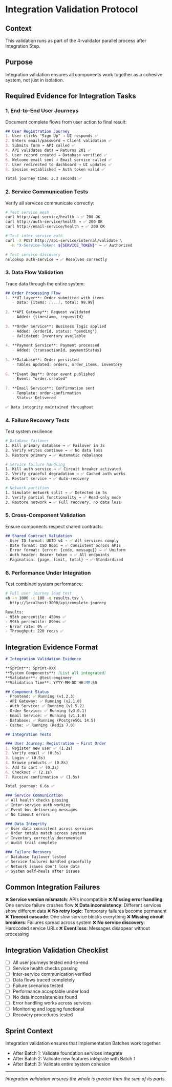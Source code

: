 # Integration Validation Protocol

## Context
This validation runs as part of the 4-validator parallel process after Integration Step.

## Purpose
Integration validation ensures all components work together as a cohesive system, not just in isolation.

## Required Evidence for Integration Tasks

### 1. End-to-End User Journeys
Document complete flows from user action to final result:

```markdown
## User Registration Journey
1. User clicks "Sign Up" → UI responds ✅
2. Enters email/password → Client validation ✅
3. Submits form → API called ✅
4. API validates data → Returns 201 ✅
5. User record created → Database verified ✅
6. Welcome email sent → Email service called ✅
7. User redirected to dashboard → UI updates ✅
8. Session established → Auth token valid ✅

Total journey time: 2.3 seconds ✅
```

### 2. Service Communication Tests
Verify all services communicate correctly:

```bash
# Test service mesh
curl http://api-service/health → ✅ 200 OK
curl http://auth-service/health → ✅ 200 OK
curl http://email-service/health → ✅ 200 OK

# Test inter-service auth
curl -X POST http://api-service/internal/validate \
  -H "X-Service-Token: ${SERVICE_TOKEN}" → ✅ Authorized

# Test service discovery
nslookup auth-service → ✅ Resolves correctly
```

### 3. Data Flow Validation
Trace data through the entire system:

```markdown
## Order Processing Flow
1. **UI Layer**: Order submitted with items
   - Data: {items: [...], total: 99.99}
   
2. **API Gateway**: Request validated
   - Added: {timestamp, requestId}
   
3. **Order Service**: Business logic applied
   - Added: {orderId, status: "pending"}
   - Validated: Inventory available
   
4. **Payment Service**: Payment processed
   - Added: {transactionId, paymentStatus}
   
5. **Database**: Order persisted
   - Tables updated: orders, order_items, inventory
   
6. **Event Bus**: Order event published
   - Event: "order.created"
   
7. **Email Service**: Confirmation sent
   - Template: order-confirmation
   - Status: Delivered

✅ Data integrity maintained throughout
```

### 4. Failure Recovery Tests
Test system resilience:

```bash
# Database failover
1. Kill primary database → ✅ Failover in 3s
2. Verify writes continue → ✅ No data loss
3. Restore primary → ✅ Automatic rebalance

# Service failure handling
1. Kill auth service → ✅ Circuit breaker activated
2. Verify graceful degradation → ✅ Cached auth works
3. Restart service → ✅ Auto-recovery

# Network partition
1. Simulate network split → ✅ Detected in 5s
2. Verify partial functionality → ✅ Read-only mode
3. Restore network → ✅ Full recovery, no data loss
```

### 5. Cross-Component Validation
Ensure components respect shared contracts:

```markdown
## Shared Contract Validation
- User ID format: UUID v4 → ✅ All services comply
- Date format: ISO 8601 → ✅ Consistent across APIs
- Error format: {error: {code, message}} → ✅ Uniform
- Auth header: Bearer token → ✅ All endpoints
- Pagination: {page, limit, total} → ✅ Standardized
```

### 6. Performance Under Integration
Test combined system performance:

```bash
# Full user journey load test
ab -n 1000 -c 100 -g results.tsv \
  http://localhost:3000/api/complete-journey

Results:
- 95th percentile: 450ms ✅
- 99th percentile: 890ms ✅
- Error rate: 0% ✅
- Throughput: 220 req/s ✅
```

## Integration Evidence Format

```markdown
# Integration Validation Evidence

**Sprint**: Sprint-XXX
**System Components**: [List all integrated]
**Validator**: @test-engineer
**Validation Time**: YYYY-MM-DD HH:MM:SS

## Component Status
- Frontend: ✅ Running (v1.2.3)
- API Gateway: ✅ Running (v2.1.0)
- Auth Service: ✅ Running (v1.5.2)
- Order Service: ✅ Running (v3.0.1)
- Email Service: ✅ Running (v1.1.0)
- Database: ✅ Running (PostgreSQL 14.5)
- Cache: ✅ Running (Redis 7.0)

## Integration Tests

### User Journey: Registration → First Order
1. Register new user ✅ (1.2s)
2. Verify email ✅ (0.3s)
3. Login ✅ (0.5s)
4. Browse products ✅ (0.8s)
5. Add to cart ✅ (0.2s)
6. Checkout ✅ (2.1s)
7. Receive confirmation ✅ (1.5s)

Total journey: 6.6s ✅

### Service Communication
✅ All health checks passing
✅ Inter-service auth working
✅ Event bus delivering messages
✅ No timeout errors

### Data Integrity
✅ User data consistent across services
✅ Order totals match across systems
✅ Inventory correctly decremented
✅ Audit trail complete

### Failure Recovery
✅ Database failover tested
✅ Service failures handled gracefully
✅ Network issues don't lose data
✅ System self-heals after issues
```

## Common Integration Failures

❌ **Service version mismatch**: APIs incompatible
❌ **Missing error handling**: One service failure crashes flow
❌ **Data inconsistency**: Different services show different data
❌ **No retry logic**: Temporary failures become permanent
❌ **Timeout cascade**: One slow service blocks everything
❌ **Missing circuit breakers**: Failures spread across system
❌ **No service discovery**: Hardcoded service URLs
❌ **Event loss**: Messages disappear without processing

## Integration Validation Checklist

- [ ] All user journeys tested end-to-end
- [ ] Service health checks passing
- [ ] Inter-service communication verified
- [ ] Data flows traced completely
- [ ] Failure scenarios tested
- [ ] Performance acceptable under load
- [ ] No data inconsistencies found
- [ ] Error handling works across services
- [ ] Monitoring and logging functional
- [ ] Recovery procedures tested

## Sprint Context

Integration validation ensures that Implementation Batches work together:
- After Batch 1: Validate foundation services integrate
- After Batch 2: Validate new features integrate with Batch 1
- After Batch 3: Validate entire system cohesion

---
*Integration validation ensures the whole is greater than the sum of its parts.*
